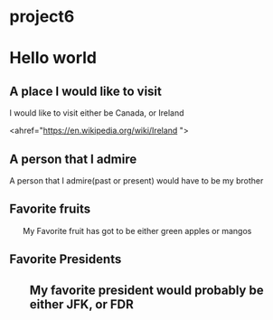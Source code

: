 # project6
<!DOCTYPE html>
<html>


<head>
  <title>My first webpage</title>
</head>


<body>


  <h1>Hello world</h1>
  
  <h2>A place I would like to visit</h2> <!section 1 of things I would like to do>
  <p> I would like to visit either be Canada, or Ireland</p>
<hr="2">

<ahref="https://en.wikipedia.org/wiki/Ireland ">



</body>



  <h2>A person that I admire</h2>
  
  <p>    A person that I admire<lb>(past or present)</lb> would have to be my brother
  
  <h2> Favorite fruits</h2>
  
  <ul>   My Favorite fruit has got to be either green apples or mangos </ul>  
 
 <h2> Favorite Presidents<h2>
  <p>
  <ol>   My favorite president would probably be either JFK, or FDR </ol>
  <ahref="https://en.wikipedia.org/wiki/Franklin_D._Roosevelt ">
</html>

